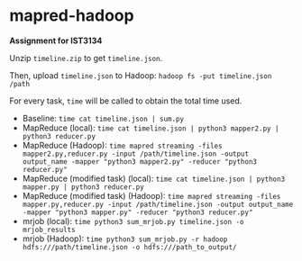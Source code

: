 # mapred-hadoop

**Assignment for IST3134**

Unzip `timeline.zip` to get `timeline.json`.

Then, upload `timeline.json` to Hadoop: `hadoop fs -put timeline.json /path`

For every task, `time` will be called to obtain the total time used.

- Baseline: `time cat timeline.json | sum.py`
- MapReduce (local): `time cat timeline.json | python3 mapper2.py | python3 reducer.py`
- MapReduce (Hadoop): `time mapred streaming -files mapper2.py,reducer.py -input /path/timeline.json -output output_name -mapper "python3 mapper2.py" -reducer "python3 reducer.py"`
- MapReduce (modified task) (local): `time cat timeline.json | python3 mapper.py | python3 reducer.py`
- MapReduce (modified task) (Hadoop): `time mapred streaming -files mapper.py,reducer.py -input /path/timeline.json -output output_name -mapper "python3 mapper.py" -reducer "python3 reducer.py"`
- mrjob (local): `time python3 sum_mrjob.py timeline.json -o mrjob_results`
- mrjob (Hadoop): `time python3 sum_mrjob.py -r hadoop hdfs:///path/timeline.json -o hdfs:///path_to_output/`
